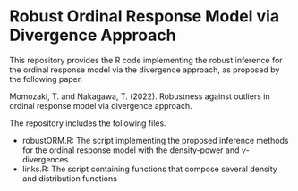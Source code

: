 # Robust Ordinal Response Model via Divergence Approach

This repository provides the R code implementing the robust inference for the ordinal response model via the divergence approach, as proposed by the following paper.

Momozaki, T. and Nakagawa, T. (2022). Robustness against outliers in ordinal response model via divergence approach. 

The repository includes the following files.
- robustORM.R: The script implementing the proposed inference methods for the ordinal response model with the density-power and $\gamma$-divergences
- links.R: The script containing functions that compose several density and distribution functions
